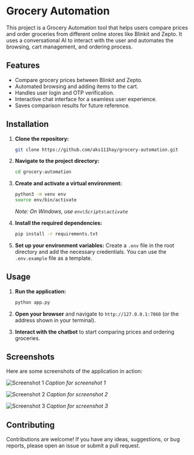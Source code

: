 # Grocery Automation

This project is a Grocery Automation tool that helps users compare prices and order groceries from different online stores like Blinkit and Zepto. It uses a conversational AI to interact with the user and automates the browsing, cart management, and ordering process.

## Features

- Compare grocery prices between Blinkit and Zepto.
- Automated browsing and adding items to the cart.
- Handles user login and OTP verification.
- Interactive chat interface for a seamless user experience.
- Saves comparison results for future reference.

## Installation

1.  **Clone the repository:**
    ```bash
    git clone https://github.com/aks111hay/grocery-automation.git
    ```
2.  **Navigate to the project directory:**
    ```bash
    cd grocery-automation
    ```
3.  **Create and activate a virtual environment:**
    ```bash
    python3 -m venv env
    source env/bin/activate
    ```
    *Note: On Windows, use `env\Scripts\activate`*

4.  **Install the required dependencies:**
    ```bash
    pip install -r requirements.txt
    ```
5.  **Set up your environment variables:**
    Create a `.env` file in the root directory and add the necessary credentials. You can use the `.env.example` file as a template.

## Usage

1.  **Run the application:**
    ```bash
    python app.py
    ```
2.  **Open your browser** and navigate to `http://127.0.0.1:7860` (or the address shown in your terminal).

3.  **Interact with the chatbot** to start comparing prices and ordering groceries.

## Screenshots

Here are some screenshots of the application in action:

![Screenshot 1](https://raw.githubusercontent.com/aks111hay/grocery-automation/main/screenshot_1.png)
*Caption for screenshot 1*

![Screenshot 2](https://raw.githubusercontent.com/aks111hay/grocery-automation/main/screenshot_2.png)
*Caption for screenshot 2*

![Screenshot 3](https://raw.githubusercontent.com/aks111hay/grocery-automation/main/screenshot_3.png)
*Caption for screenshot 3*

## Contributing

Contributions are welcome! If you have any ideas, suggestions, or bug reports, please open an issue or submit a pull request.


